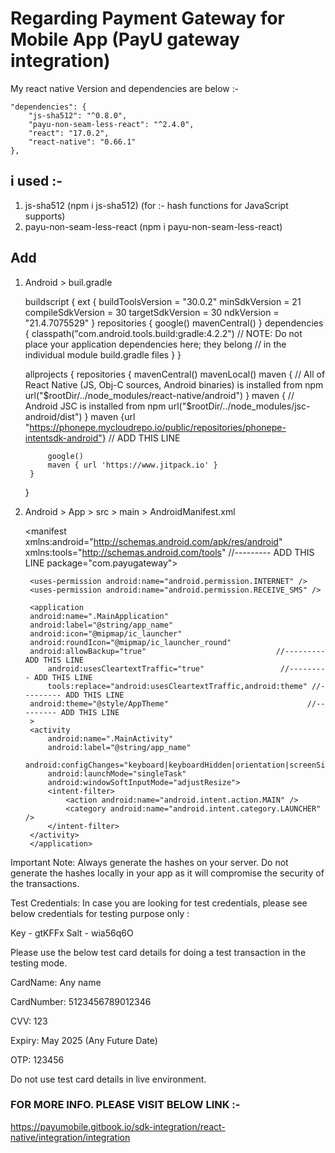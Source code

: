 # Regarding Payment Gateway for Mobile App (PayU gateway integration)

My react native Version and dependencies are below :- 

    "dependencies": {
        "js-sha512": "^0.8.0",
        "payu-non-seam-less-react": "^2.4.0",
        "react": "17.0.2",
        "react-native": "0.66.1"
    },


## i used :-

1. js-sha512 (npm i js-sha512) (for :- hash functions for JavaScript supports)
2. payu-non-seam-less-react (npm i payu-non-seam-less-react)

## Add 

1. Android > buil.gradle 

    buildscript {
        ext {
            buildToolsVersion = "30.0.2"
            minSdkVersion = 21
            compileSdkVersion = 30
            targetSdkVersion = 30
            ndkVersion = "21.4.7075529"
        }
        repositories {
            google()
            mavenCentral()
        }
        dependencies {
            classpath("com.android.tools.build:gradle:4.2.2")
            // NOTE: Do not place your application dependencies here; they belong
            // in the individual module build.gradle files
        }
    }

    allprojects {
        repositories {
            mavenCentral()
            mavenLocal()
            maven {
                // All of React Native (JS, Obj-C sources, Android binaries) is installed from npm
                url("$rootDir/../node_modules/react-native/android")
            }
            maven {
                // Android JSC is installed from npm
                url("$rootDir/../node_modules/jsc-android/dist")
            }
            maven {url "https://phonepe.mycloudrepo.io/public/repositories/phonepe-intentsdk-android"} // ADD THIS LINE


            google()
            maven { url 'https://www.jitpack.io' }
        }
    }




2. Android > App > src > main > AndroidManifest.xml 

    <manifest xmlns:android="http://schemas.android.com/apk/res/android"
    xmlns:tools="http://schemas.android.com/tools"         //--------- ADD THIS LINE
    package="com.payugateway">

        <uses-permission android:name="android.permission.INTERNET" />
        <uses-permission android:name="android.permission.RECEIVE_SMS" />

        <application
        android:name=".MainApplication"
        android:label="@string/app_name"
        android:icon="@mipmap/ic_launcher"
        android:roundIcon="@mipmap/ic_launcher_round"
        android:allowBackup="true"                             //--------- ADD THIS LINE
            android:usesCleartextTraffic="true"                 //--------- ADD THIS LINE
            tools:replace="android:usesCleartextTraffic,android:theme" //--------- ADD THIS LINE
        android:theme="@style/AppTheme"                               //--------- ADD THIS LINE
        >
        <activity
            android:name=".MainActivity"
            android:label="@string/app_name"
            android:configChanges="keyboard|keyboardHidden|orientation|screenSize|uiMode"
            android:launchMode="singleTask"
            android:windowSoftInputMode="adjustResize">
            <intent-filter>
                <action android:name="android.intent.action.MAIN" />
                <category android:name="android.intent.category.LAUNCHER" />
            </intent-filter>
        </activity>
        </application>
    </manifest>



Important Note: Always generate the hashes on your server. Do not generate the hashes locally in your app as it will compromise the security of the transactions.

 

Test Credentials: In case you are looking for test credentials, please see below credentials for testing purpose only :

Key - gtKFFx
Salt - wia56q6O


Please use the below test card details for doing a test transaction in the testing mode.


CardName: Any name


CardNumber: 5123456789012346


CVV: 123


Expiry: May 2025 (Any Future Date)


OTP: 123456

Do not use test card details in live environment.



### FOR MORE INFO. PLEASE VISIT BELOW LINK :- 

https://payumobile.gitbook.io/sdk-integration/react-native/integration/integration